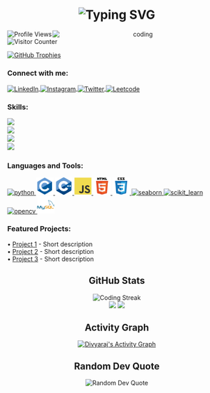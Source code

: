 <h1 align="center">
  <img src="https://readme-typing-svg.herokuapp.com?font=Fira+Code&size=30&duration=3000&pause=1000&color=00F72D&center=true&vCenter=true&width=800&lines=Hi+👋,+I'm+Divyaraj+Vihol;Computer+Engineering+Student;Open-Source+Enthusiast;Tech+Learner" alt="Typing SVG" />
</h1>

<div align="center">
  <img align="right" alt="coding" width="400" src="https://i.giphy.com/media/qgQUggAC3Pfv687qPC/giphy.webp" />
</div>

<p align="left"> 
  <img src="https://komarev.com/ghpvc/?username=divyaraj-vihol&label=Profile%20views&color=0e75b6&style=flat" alt="Profile Views" /> 
  <img src="https://visitor-badge.laobi.icu/badge?page_id=divyaraj-vihol.divyaraj-vihol" alt="Visitor Counter" /> 
</p>

<p align="left"> 
  <a href="https://github.com/ryo-ma/github-profile-trophy">
    <img src="https://github-profile-trophy.vercel.app/?username=divyaraj-vihol&theme=onedark&row=2&column=4&margin-w=15&margin-h=15" alt="GitHub Trophies" />
  </a>
</p>

<h3 align="left">Connect with me:</h3>
<p align="left">
  <a href="https://linkedin.com/in/divyaraj-vihol555" target="blank">
    <img align="center" src="https://img.shields.io/badge/LinkedIn-0077B5?style=for-the-badge&logo=linkedin&logoColor=white" alt="LinkedIn"/>
  </a>
  <a href="https://instagram.com/divyarajsinh.vihol555" target="blank">
    <img align="center" src="https://img.shields.io/badge/Instagram-E4405F?style=for-the-badge&logo=instagram&logoColor=white" alt="Instagram"/>
  </a>
  <a href="https://twitter.com/yourusername" target="blank">
    <img align="center" src="https://img.shields.io/badge/Twitter-1DA1F2?style=for-the-badge&logo=twitter&logoColor=white" alt="Twitter"/>
  </a>
  <a href="https://leetcode.com/yourusername/" target="blank">
    <img align="center" src="https://img.shields.io/badge/-LeetCode-FFA116?style=for-the-badge&logo=LeetCode&logoColor=black" alt="Leetcode"/>
  </a>
</p>

<h3 align="left">Skills:</h3>
<p align="left">
  <img src="https://skillicons.dev/icons?i=python,cpp,java,js" /><br>
  <img src="https://skillicons.dev/icons?i=html,css,bootstrap" /><br>
  <img src="https://skillicons.dev/icons?i=mysql,mongodb" /><br>
  <img src="https://skillicons.dev/icons?i=git,github,linux,vscode" />
</p>

<h3 align="left">Languages and Tools:</h3>
<div align="left">
  <a href="https://www.python.org" target="_blank" rel="noreferrer"> 
    <img src="https://cdn.jsdelivr.net/gh/devicons/devicon/icons/python/python-original.svg" width="40" height="40" alt="python" /> 
  </a>
  <a href="https://www.cprogramming.com/" target="_blank" rel="noreferrer"> 
    <img src="https://raw.githubusercontent.com/devicons/devicon/master/icons/c/c-original.svg" width="40" height="40" alt="c" /> 
  </a> 
  <a href="https://www.w3schools.com/cpp/" target="_blank" rel="noreferrer"> 
    <img src="https://raw.githubusercontent.com/devicons/devicon/master/icons/cplusplus/cplusplus-original.svg" width="40" height="40" alt="cplusplus" /> 
  </a> 
  <a href="https://developer.mozilla.org/en-US/docs/Web/JavaScript" target="_blank" rel="noreferrer"> 
    <img src="https://raw.githubusercontent.com/devicons/devicon/master/icons/javascript/javascript-original.svg" width="40" height="40" alt="javascript" /> 
  </a>
  <a href="https://www.w3.org/html/" target="_blank" rel="noreferrer"> 
    <img src="https://raw.githubusercontent.com/devicons/devicon/master/icons/html5/html5-original-wordmark.svg" width="40" height="40" alt="html5" /> 
  </a> 
  <a href="https://www.w3schools.com/css/" target="_blank" rel="noreferrer"> 
    <img src="https://raw.githubusercontent.com/devicons/devicon/master/icons/css3/css3-original-wordmark.svg" width="40" height="40" alt="css3" /> 
  </a>
  <a href="https://seaborn.pydata.org/" target="_blank" rel="noreferrer"> 
    <img src="https://seaborn.pydata.org/_images/logo-mark-lightbg.svg" width="40" height="40" alt="seaborn" /> 
  </a>
  <a href="https://scikit-learn.org/" target="_blank" rel="noreferrer"> 
    <img src="https://upload.wikimedia.org/wikipedia/commons/0/05/Scikit_learn_logo_small.svg" width="40" height="40" alt="scikit_learn" /> 
  </a>
  <a href="https://opencv.org/" target="_blank" rel="noreferrer"> 
    <img src="https://www.vectorlogo.zone/logos/opencv/opencv-icon.svg" width="40" height="40" alt="opencv" /> 
  </a>
  <a href="https://www.mysql.com/" target="_blank" rel="noreferrer"> 
    <img src="https://raw.githubusercontent.com/devicons/devicon/master/icons/mysql/mysql-original-wordmark.svg" width="40" height="40" alt="mysql" /> 
  </a>
</div>

<h3 align="left">Featured Projects:</h3>
<p align="left">
  • <a href="https://github.com/divyaraj-vihol/project1">Project 1</a> - Short description<br>
  • <a href="https://github.com/divyaraj-vihol/project2">Project 2</a> - Short description<br>
  • <a href="https://github.com/divyaraj-vihol/project3">Project 3</a> - Short description
</p>

<h2 align="center">GitHub Stats</h2>
<div align="center">
  <img src="https://github-readme-streak-stats.herokuapp.com/?user=divyaraj-vihol&theme=dark" alt="Coding Streak" />
</div>

<div align="center">
  <img width="48%" src="https://github-readme-stats.vercel.app/api?username=divyaraj-vihol&show_icons=true&theme=radical" />
  <img width="48%" src="https://github-readme-stats.vercel.app/api/top-langs/?username=divyaraj-vihol&layout=compact&theme=radical" />
</div>

<h2 align="center">Activity Graph</h2>
<div align="center">
  <a href="https://github.com/ashutosh00710/github-readme-activity-graph">
    <img alt="Divyaraj's Activity Graph" src="https://github-readme-activity-graph.vercel.app/graph?username=divyaraj-vihol&bg_color=1F222E&color=F8D866&line=F85D7F&point=FFFFFF&hide_border=true" />
  </a>
</div>

<h2 align="center">Random Dev Quote</h2>
<div align="center">
  <img src="https://quotes-github-readme.vercel.app/api?type=horizontal&theme=radical" alt="Random Dev Quote" />
</div>
